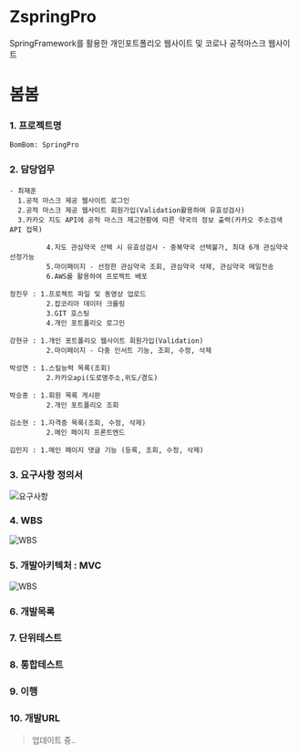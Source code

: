 # ZspringPro
SpringFramework를 활용한 개인포트폴리오 웹사이트 및 코로나 공적마스크 웹사이트

# 봄봄

### 1. 프로젝트명
```
BomBom: SpringPro
```
### 2. 담당업무
```
- 최재훈  
  1.공적 마스크 제공 웹사이트 로그인  
  2.공적 마스크 제공 웹사이트 회원가입(Validation활용하여 유효성검사)  
  3.카카오 지도 API에 공적 마스크 재고현황에 따른 약국의 정보 출력(카카오 주소검색 API 접목) 
         
         4.지도 관심약국 선택 시 유효성검사 - 중복약국 선택불가, 최대 6개 관심약국 선정가능
         5.마이페이지 - 선정한 관심약국 조회, 관심약국 삭제, 관심약국 메일전송
         6.AWS를 활용하여 프로젝트 배포
         
정진우 : 1.프로젝트 파일 및 동영상 업로드
         2.잡코리아 데이터 크롤링
         3.GIT 호스팅
         4.개인 포트폴리오 로그인
         
강현규 : 1.개인 포트폴리오 웹사이트 회원가입(Validation)
         2.마이페이지 - 다중 인서트 기능, 조회, 수정, 삭제 
         
박성연 : 1.스킬능력 목록(조회)
         2.카카오api(도로명주소,위도/경도)
         
박승종 : 1.회원 목록 게시판
         2.개인 포트폴리오 조회
         
김소현 : 1.자격증 목록(조회, 수정, 삭제)
         2.메인 페이지 프론트엔드
         
김민지 : 1.메인 페이지 댓글 기능 (등록, 조회, 수정, 삭제)
```
### 3. 요구사항 정의서
![요구사항](https://github.com/choijaehoon1/ZspringPro/blob/master/bombom_%EC%9A%94%EA%B5%AC%EC%82%AC%ED%95%AD%EC%A0%95%EC%9D%98%EC%84%9C.png "이미지설명") 
### 4. WBS
![WBS](https://github.com/choijaehoon1/ZspringPro/blob/master/bombom_WBS.png "이미지설명") 
### 5. 개발아키텍처 : MVC
![WBS](https://github.com/choijaehoon1/ZspringPro/blob/master/spring-mvc-architecture.png "이미지설명") 
### 6. 개발목록

### 7. 단위테스트

### 8. 통합테스트

### 9. 이행

### 10. 개발URL


> 업데이트 중..

